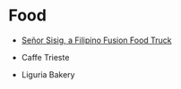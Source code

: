# Food

* [Señor Sisig, a Filipino Fusion Food Truck](http://www.senorsisig.com/)

* Caffe Trieste
* Liguria Bakery
